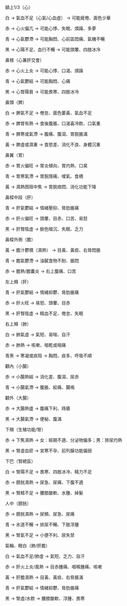 額上1/3（心）

白 → 氣血不足（心氣/心血虛） → 可能疲倦、面色少華

赤 → 心火偏亢 → 可能心悸、失眠、煩躁、多夢

青 → 心氣鬱滯 → 可能胸悶、心前區悶痛、氣機不暢

黑 → 心陽不足、血行不暢 → 可能頭暈、四肢冰冷

鼻根（心兼肝交會）

赤 → 心火上炎 → 可能心悸、口渴、煩躁

青 → 心氣鬱結 → 可能胸悶、心痛

黑 → 心腎陽衰 → 可能畏寒、四肢冰冷

鼻頭（脾）

白 → 脾氣不足 → 倦怠、面色萎黃、氣血不足

赤 → 脾胃有熱 → 食後腹脹、口渴喜冷飲、口氣重

青 → 脾寒或氣滯 → 腹痛、腹瀉、胃脘脹滿

黃 → 脾虛或濕重 → 食慾差、消化不良、身體沉重

鼻翼（胃）

赤 → 胃火偏旺 → 胃炎傾向、胃灼熱、口臭

青 → 胃寒氣滯 → 胃脘隱痛、嗳氣、食積

黃 → 濕熱困阻中焦 → 胃脘痞悶、消化功能下降

鼻樑中段（肝）

青 → 肝氣鬱結 → 情緒壓抑、脅肋脹痛

赤 → 肝火偏旺 → 頭暈、目赤、口苦、易怒

黑 → 肝腎陰虛 → 臉色暗沉、失眠、乏力

鼻樑外側（膽）

黃 → 膽汁鬱積（濕熱） → 目黃、黃疸、右脅悶脹

青 → 膽氣鬱滯 → 油膩食物不耐、脹悶

赤 → 膽熱/膽囊炎 → 右上腹痛、口苦

左上頰（肝）

青 → 肝氣鬱結 → 情緒抑鬱、脅肋脹痛

赤 → 肝火旺 → 易怒、頭暈、目赤

黑 → 肝腎陰虛 → 精血不足、倦怠、失眠

右上頰（肺）

白 → 肺氣虛 → 氣短、易喘、自汗

赤 → 肺熱 → 咳嗽、咽乾或咽痛

青黑 → 寒凝或痰阻 → 胸悶、痰多、呼吸不順

顴內（小腸）

赤 → 小腸熱結 → 消化差、腹瀉、尿赤

青 → 小腸氣滯 → 腹脹、絞痛、腸鳴

顴外（大腸）

赤 → 大腸熱盛 → 腹痛下利、痔瘡

黑 → 大腸氣滯 → 便秘、腹滿

下頰（生殖功能/腎）

赤 → 下焦濕熱 → 女：經期不適、分泌物偏多；男：排尿灼熱

黑 → 腎虛血瘀 → 宮寒不孕、前列腺功能偏弱

下巴（腎總區）

白 → 腎陽不足 → 畏寒、四肢冰冷、精力不足

赤 → 膀胱濕熱 → 尿急、尿痛、下腹不適

黑 → 腎精不足 → 腰膝酸軟、水腫、掉髮

人中（膀胱）

赤 → 膀胱濕熱 → 尿頻、尿急、尿痛

青 → 水道不暢 → 排尿不暢、下肢浮腫

黑 → 腎氣不足 → 小便不利、尿失禁

氣輪、眼白（肺/肝膽）

白 → 氣血不足/肺虛 → 氣短、乏力、自汗

赤 → 肝火上炎/風熱 → 目赤腫痛、咽喉腫痛、咳嗽

黃 → 肝膽濕熱 → 目黃、黃疸、右脅脹滿

青 → 肝氣鬱結 → 情緒抑鬱、脅肋脹痛

黑 → 腎虛/水飲 → 腰膝酸軟、浮腫、畏寒
